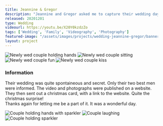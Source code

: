 ```yaml
---
title: Jeannine & Gregor
description: "Jeannine and Gregor asked me to capture their wedding day on photo and video."
released: 20201201
type: Wedding
videourl: https://youtu.be/X20Y0kzdzZo
tags: ['Wedding', 'Family', 'Videography', 'Photography']
featured-image: "/assets/images/projects/wedding-jeannine-gregor/banner.jpg"
layout: project
---
```


<div class="flickity_container">
    <img src="{{ site.url }}/assets/images/projects/wedding-jeannine-gregor/A7_00909.jpg" alt="Newly wed couple holding hands" />
    <img src="{{ site.url }}/assets/images/projects/wedding-jeannine-gregor/A7_00903.jpg" alt="Newly wed couple sitting" />
    <img src="{{ site.url }}/assets/images/projects/wedding-jeannine-gregor/A7_00879.jpg" alt="Newly wed couple fun" />
    <img src="{{ site.url }}/assets/images/projects/wedding-jeannine-gregor/A7_00850.jpg" alt="Newly wed couple kiss" />
</div>

<div class="full-width-container has-padding">
    <article class="text-block flex">
        <div class="half">
            <h3>Information</h3>
        </div>
        <div class="half">
            <p>Their wedding was quite spontaineous and secret. Only their two best men were informed. The video and photographs were published on a website. They then sent out a christmas card, with a link to the website. Quite the christmas surprise! <br/>Thanks again for letting me be a part of it. It was a wonderful day.</p>
        </div>
    </article>
</div>

<div class="flickity_container">
    <img src="{{ site.url }}/assets/images/projects/wedding-jeannine-gregor/A7_09899.jpg" alt="Couple holding hands with sparkler" />
    <img src="{{ site.url }}/assets/images/projects/wedding-jeannine-gregor/A7_09922.jpg" alt="Couple laughing" />
    <img src="{{ site.url }}/assets/images/projects/wedding-jeannine-gregor/A7_00248.jpg" alt="Couple holding sparkler" />
</div>